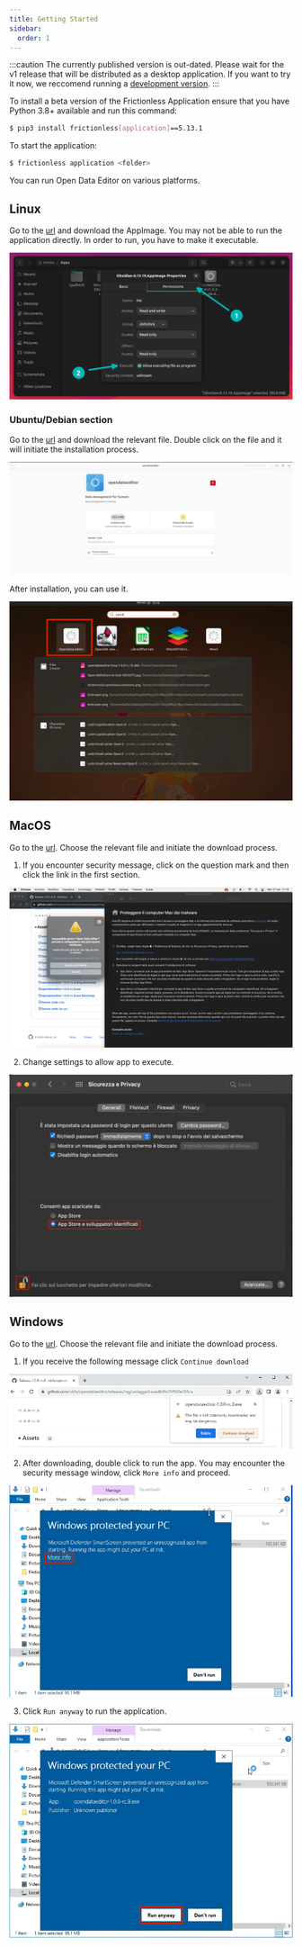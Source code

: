 ```yaml
---
title: Getting Started
sidebar:
  order: 1
---
```


:::caution
The currently published version is out-dated. Please wait for the v1 release that will be distributed as a desktop application. If you want to try it now, we reccomend running a [development version](../../contributing/development/).
:::


To install a beta version of the Frictionless Application ensure that you have Python 3.8+ available and run this command:

```bash
$ pip3 install frictionless[application]==5.13.1
```

To start the application:

```bash
$ frictionless application <folder>
```
You can run Open Data Editor on various platforms.

## Linux

Go to the [url](https://github.com/okfn/opendataeditor/releases) and download the AppImage. You may not be able to run the application directly. In order to run, you have to make it executable.

![MAKE EXECUTABLE](./assets/getting-started/gs-linux-executable.png)

### Ubuntu/Debian section

Go to the [url](https://github.com/okfn/opendataeditor/releases) and download the relevant file. Double click on the file and it will initiate the installation process.

![MAKE INSTALLATION](./assets/getting-started/gs-ode-installation.png)

After installation, you can use it.

![INSTALLED APP](./assets/getting-started/gs-ode-app.png)

## MacOS

Go to the [url](https://github.com/okfn/opendataeditor/releases). Choose the relevant file and initiate the download process.

1. If you encounter security message, click on the question mark and then click the link in the first section.

![DOWNLOAD SECURITY](./assets/getting-started/gs-macos-download.png)

2. Change settings to allow app to execute.

![DOWNLOAD SETTINGS](./assets/getting-started/gs-macos-download-step2.png)

## Windows

Go to the [url](https://github.com/okfn/opendataeditor/releases). Choose the relevant file and initiate the download process.

1. If you receive the following message click `Continue download`

![DOWNLOAD SECURITY](./assets/getting-started/gs-windows-download.png)

2. After downloading, double click to run the app. You may encounter the security message window, click `More info` and proceed.

![SECURITY MESSAGE](./assets/getting-started/gs-protection-screen.png)

3. Click `Run anyway` to run the application.

![SECURITY MESSAGE STEP 2](./assets/getting-started/gs-protection-screen-2.png)